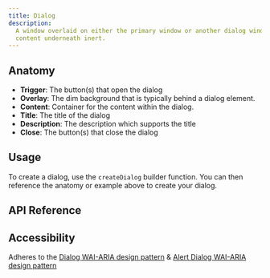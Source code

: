 ```yaml
---
title: Dialog
description:
  A window overlaid on either the primary window or another dialog window, rendering the
  content underneath inert.
---
```


<script>
    import { APITable, KbdTable } from '$docs/components'
    export let data
</script>

## Anatomy

- **Trigger**: The button(s) that open the dialog
- **Overlay**: The dim background that is typically behind a dialog element.
- **Content**: Container for the content within the dialog.
- **Title**: The title of the dialog
- **Description**: The description which supports the title
- **Close**: The button(s) that close the dialog

## Usage

To create a dialog, use the `createDialog` builder function. You can then reference the
anatomy or example above to create your dialog.

## API Reference

<APITable data={data.builder} />

## Accessibility

Adheres to the
[Dialog WAI-ARIA design pattern](https://www.w3.org/WAI/ARIA/apg/patterns/dialog/) &
[Alert Dialog WAI-ARIA design pattern](https://www.w3.org/WAI/ARIA/apg/patterns/alertdialog/)

<KbdTable data={data.keyboard} />
